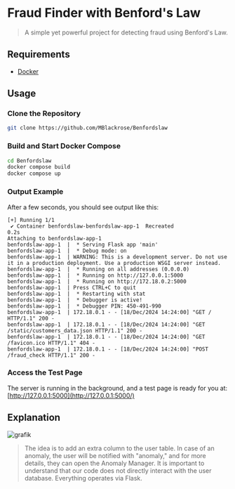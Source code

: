 # Fraud Finder with Benford's Law

> A simple yet powerful project for detecting fraud using Benford's Law.

## Requirements

- [Docker](https://www.docker.com/products/docker-desktop/)

## Usage

### Clone the Repository
```sh
git clone https://github.com/MBlackrose/Benfordslaw
```


### Build and Start Docker Compose

```sh
cd Benfordslaw
docker compose build
docker compose up
```

### Output Example

After a few seconds, you should see output like this:

```plaintext
[+] Running 1/1
 ✔ Container benfordslaw-benfordslaw-app-1  Recreated                                                                                                        0.2s 
Attaching to benfordslaw-app-1
benfordslaw-app-1  |  * Serving Flask app 'main'
benfordslaw-app-1  |  * Debug mode: on
benfordslaw-app-1  | WARNING: This is a development server. Do not use it in a production deployment. Use a production WSGI server instead.
benfordslaw-app-1  |  * Running on all addresses (0.0.0.0)
benfordslaw-app-1  |  * Running on http://127.0.0.1:5000
benfordslaw-app-1  |  * Running on http://172.18.0.2:5000
benfordslaw-app-1  | Press CTRL+C to quit
benfordslaw-app-1  |  * Restarting with stat
benfordslaw-app-1  |  * Debugger is active!
benfordslaw-app-1  |  * Debugger PIN: 450-491-990
benfordslaw-app-1  | 172.18.0.1 - - [18/Dec/2024 14:24:00] "GET / HTTP/1.1" 200 -
benfordslaw-app-1  | 172.18.0.1 - - [18/Dec/2024 14:24:00] "GET /static/customers_data.json HTTP/1.1" 200 -
benfordslaw-app-1  | 172.18.0.1 - - [18/Dec/2024 14:24:00] "GET /favicon.ico HTTP/1.1" 404 -
benfordslaw-app-1  | 172.18.0.1 - - [18/Dec/2024 14:24:00] "POST /fraud_check HTTP/1.1" 200 -

```

### Access the Test Page

The server is running in the background, and a test page is ready for you at: [http://127.0.0.1:5000](http://127.0.0.1:5000/)

## Explanation
![grafik](https://github.com/user-attachments/assets/39ce715f-0bac-4dce-a239-e8493a9eaab1)

> The idea is to add an extra column to the user table. In case of an anomaly, the user will be notified with "anomaly," and for more details, they can open the Anomaly Manager.
It is important to understand that our code does not directly interact with the user database. Everything operates via Flask.

